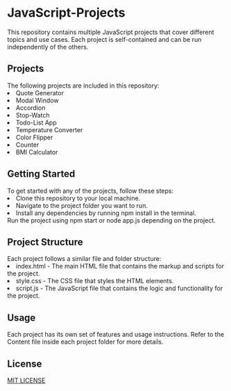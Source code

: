<h1> JavaScript-Projects </h1>
This repository contains multiple JavaScript projects that cover different topics and use cases. Each project is self-contained and can be run independently of the others.


<h2>Projects</h2>
The following projects are included in this repository:

<li>Quote Generator</li>
<li>Modal Window</li>
<li>Accordion</li>
<li>Stop-Watch</li>
<li>Todo-List App</li>
<li>Temperature Converter</li>
<li>Color Flipper</li>
<li>Counter</li>
<li>BMI Calculator</li>


<h2>Getting Started</h2>
To get started with any of the projects, follow these steps:

<li>Clone this repository to your local machine.</li>
<li>Navigate to the project folder you want to run.</li>
<li>Install any dependencies by running npm install in the terminal.</li>
</li>Run the project using npm start or node app.js depending on the project.</li>


<h2>Project Structure</h2>
Each project follows a similar file and folder structure:

<li>index.html - The main HTML file that contains the markup and scripts for the project.</li>
<li>style.css - The CSS file that styles the HTML elements.</li>
<li>script.js - The JavaScript file that contains the logic and functionality for the project.</li>


<h2>Usage</h2>
Each project has its own set of features and usage instructions. Refer to the Content file inside each project folder for more details.

## License
[MIT LICENSE](LICENSE)

